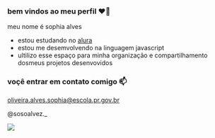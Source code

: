 ### bem vindos ao meu perfil ❤️‍🔥

meu nome é sophia alves

- estou estudando no [alura](httsp://www.alura.com.br)
- estou me desemvolvendo na linguagem javascript
- ultilizo esse espaço para minha organização e compartilhamento dosmeus projetos desenvovidos

### voçê entrar em contato comigo 📫

oliveira.alves.sophia@escola.pr.gov.br

@sosoalvez._

![](https://media.tenor.com/EhfeRr7-yvEAAAAC/gato-preto-leite.gif)
